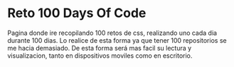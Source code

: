 # Reto 100 Days Of Code
Pagina donde ire recopilando 100 retos de css, realizando uno cada dia durante 100 dias.
Lo realice de esta forma ya que tener 100 repositorios se me hacia demasiado.
De esta forma será mas facil su lectura y visualizacion, tanto en dispositivos moviles como en escritorio.
